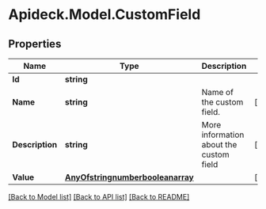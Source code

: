 # Apideck.Model.CustomField

## Properties

Name | Type | Description | Notes
------------ | ------------- | ------------- | -------------
**Id** | **string** |  | 
**Name** | **string** | Name of the custom field. | [optional] 
**Description** | **string** | More information about the custom field | [optional] 
**Value** | [**AnyOfstringnumberbooleanarray**](AnyOfstringnumberbooleanarray.md) |  | [optional] 

[[Back to Model list]](../README.md#documentation-for-models) [[Back to API list]](../README.md#documentation-for-api-endpoints) [[Back to README]](../README.md)

